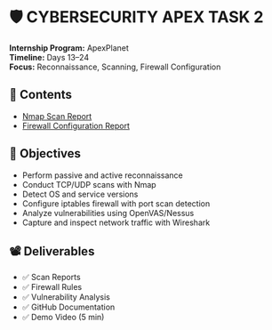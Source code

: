 # 🛡️ CYBERSECURITY APEX TASK 2

**Internship Program:** ApexPlanet  
**Timeline:** Days 13–24  
**Focus:** Reconnaissance, Scanning, Firewall Configuration

## 📁 Contents

- [Nmap Scan Report](./nmap_scan_report.md)
- [Firewall Configuration Report](./iptables_firewall_configuration_report.md)

## 🎯 Objectives

- Perform passive and active reconnaissance
- Conduct TCP/UDP scans with Nmap
- Detect OS and service versions
- Configure iptables firewall with port scan detection
- Analyze vulnerabilities using OpenVAS/Nessus
- Capture and inspect network traffic with Wireshark

## 📽️ Deliverables

- ✅ Scan Reports  
- ✅ Firewall Rules  
- ✅ Vulnerability Analysis  
- ✅ GitHub Documentation  
- ✅ Demo Video (5 min)

